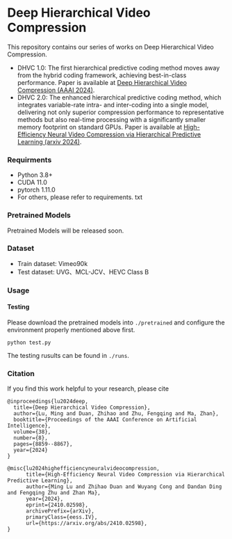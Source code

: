 # Deep Hierarchical Video Compression

This repository contains our series of works on Deep Hierarchical Video Compression.

* DHVC 1.0: The first hierarchical predictive coding method moves away from the hybrid coding framework, achieving best-in-class performance. Paper is available at [Deep Hierarchical Video Compression (AAAI 2024)](https://ojs.aaai.org/index.php/AAAI/article/view/28733).
* DHVC 2.0: The enhanced hierarchical predictive coding method, which integrates variable-rate intra- and inter-coding into a single model, delivering not only superior compression performance to representative methods but
 also real-time processing with a significantly smaller memory footprint on standard GPUs. Paper is available at [High-Efficiency Neural Video Compression
 via Hierarchical Predictive Learning (arxiv 2024)](https://arxiv.org/pdf/2410.02598).

### Requirments

- Python 3.8+
- CUDA 11.0
- pytorch 1.11.0
- For others, please refer to requirements. txt

### Pretrained Models

Pretrained Models will be released soon.

### Dataset

* Train dataset: Vimeo90k
* Test dataset: UVG、MCL-JCV、HEVC Class B


### Usage

#### Testing

Please download the pretrained models into `./pretrained` and configure the environment properly mentioned above first.

```shell
python test.py
```

The testing rusults can be found in `./runs`.


### Citation

If you find this work helpful to your research, please cite

```
@inproceedings{lu2024deep,
  title={Deep Hierarchical Video Compression},
  author={Lu, Ming and Duan, Zhihao and Zhu, Fengqing and Ma, Zhan},
  booktitle={Proceedings of the AAAI Conference on Artificial Intelligence},
  volume={38},
  number={8},
  pages={8859--8867},
  year={2024}
}

@misc{lu2024highefficiencyneuralvideocompression,
      title={High-Efficiency Neural Video Compression via Hierarchical Predictive Learning}, 
      author={Ming Lu and Zhihao Duan and Wuyang Cong and Dandan Ding and Fengqing Zhu and Zhan Ma},
      year={2024},
      eprint={2410.02598},
      archivePrefix={arXiv},
      primaryClass={eess.IV},
      url={https://arxiv.org/abs/2410.02598}, 
}
```

